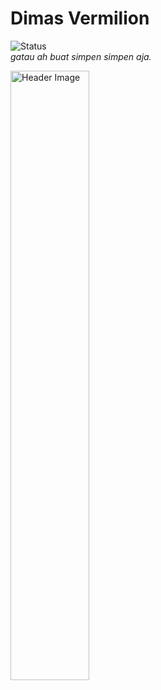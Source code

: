 # Dimas Vermilion
![Status](https://img.shields.io/badge/status-ongoing-blue)  
*gatau ah buat simpen simpen aja.*

<img src="download.jpeg" alt="Header Image" style="width:50%;">
